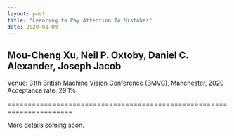 ```yaml
---
layout: post
title: "Leanring to Pay Attention To Mistakes"
date: 2020-08-09
---
```

Mou-Cheng Xu, Neil P. Oxtoby, Daniel C. Alexander, Joseph Jacob
------------------------------------------------------------------------
Venue: 31th British Machine Vision Conference (BMVC), Manchester, 2020
Acceptance rate: 29.1%

======================================================================

More details coming soon.

